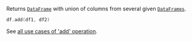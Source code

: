 [//]: # (title: add)

<!---IMPORT org.jetbrains.kotlinx.dataframe.samples.api.Modify-->

Returns [`DataFrame`](DataFrame.md) with union of columns from several given [`DataFrames`](DataFrame.md).

<!---FUN addDataFrames-->

```kotlin
df.add(df1, df2)
```

<dataFrame src="org.jetbrains.kotlinx.dataframe.samples.api.Modify.addDataFrames.html"/>
<!---END-->

See [all use cases of 'add' operation](add.md).
